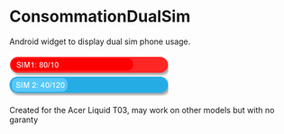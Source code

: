 # ConsommationDualSim
Android widget to display dual sim phone usage.<P>
![alt text](/app/src/main/res/drawable-nodpi/example_appwidget_preview.png "Screenshot")<P>
Created for the Acer Liquid T03, may work on other models but with no garanty
